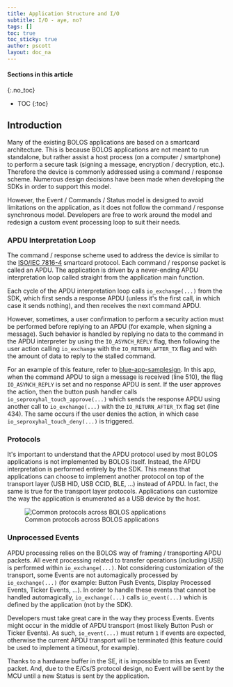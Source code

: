 ```yaml
---
title: Application Structure and I/O
subtitle: I/O - aye, no?
tags: []
toc: true
toc_sticky: true
author: pscott
layout: doc_na
---
```


#### Sections in this article
{:.no_toc}
* TOC
{:toc}

## Introduction

Many of the existing BOLOS applications are based on a smartcard
architecture. This is because BOLOS applications are not meant to run
standalone, but rather assist a host process (on a computer /
smartphone) to perform a secure task (signing a message, encryption /
decryption, etc.). Therefore the device is commonly addressed using a
command / response scheme. Numerous design decisions have been made when
developing the SDKs in order to support this model.

However, the Event / Commands / Status model is designed to avoid
limitations on the application, as it does not follow the command /
response synchronous model. Developers are free to work around the model
and redesign a custom event processing loop to suit their needs.

### APDU Interpretation Loop

The command / response scheme used to address the device is similar to
the [ISO/IEC
7816-4](https://en.wikipedia.org/wiki/Smart_card_application_protocol_data_unit)
smartcard protocol. Each command / response packet is called an APDU.
The application is driven by a never-ending APDU interpretation loop
called straight from the application main function.

Each cycle of the APDU interpretation loop calls `io_exchange(...)` from
the SDK, which first sends a response APDU (unless it's the first call,
in which case it sends nothing), and then receives the next command
APDU.

However, sometimes, a user confirmation to perform a security action
must be performed before replying to an APDU (for example, when signing
a message). Such behavior is handled by replying no data to the command
in the APDU interpreter by using the `IO_ASYNCH_REPLY` flag, then
following the user action calling `io_exchange` with the
`IO_RETURN_AFTER_TX` flag and with the amount of data to reply to the
stalled command.

For an example of this feature, refer to
[blue-app-samplesign](https://github.com/LedgerHQ/blue-sample-apps/blob/2fb0f8f68ef68bbecd601cf476e532177288a0fa/blue-app-samplesign/src/main.c).
In this app, when the command APDU to sign a message is received (line
510), the flag `IO_ASYNCH_REPLY` is set and no response APDU is sent. If
the user approves the action, then the button push handler calls
`io_seproxyhal_touch_approve(...)` which sends the response APDU using
another call to `io_exchange(...)` with the `IO_RETURN_AFTER_TX` flag
set (line 434). The same occurs if the user denies the action, in which
case `io_seproxyhal_touch_deny(...)` is triggered.

### Protocols

It's important to understand that the APDU protocol used by most BOLOS
applications is not implemented by BOLOS itself. Instead, the APDU
interpretation is performed entirely by the SDK. This means that
applications can choose to implement another protocol on top of the
transport layer (USB HID, USB CCID, BLE, ...) instead of APDU. In fact,
the same is true for the transport layer protocols. Applications can
customize the way the application is enumerated as a USB device by the
host.

<figure>
<img src="../Images/common_protocols.png" class="align-center" alt="Common protocols across BOLOS applications" /><figcaption aria-hidden="true">Common protocols across BOLOS applications</figcaption>
</figure>

### Unprocessed Events

APDU processing relies on the BOLOS way of framing / transporting APDU
packets. All event processing related to transfer operations (including
USB) is performed within `io_exchange(...)`. Not considering
customization of the transport, some Events are not automagically
processed by `io_exchange(...)` (for example: Button Push Events,
Display Processed Events, Ticker Events, ...). In order to handle these
events that cannot be handled automagically, `io_exchange(...)` calls
`io_event(...)` which is defined by the application (not by the SDK).

Developers must take great care in the way they process Events. Events
might occur in the middle of APDU transport (most likely Button Push or
Ticker Events). As such, `io_event(...)` must return `1` if events are
expected, otherwise the current APDU transport will be terminated (this
feature could be used to implement a timeout, for example).

Thanks to a hardware buffer in the SE, it is impossible to miss an Event
packet. And, due to the E/Cs/S protocol design, no Event will be sent by
the MCU until a new Status is sent by the application.

